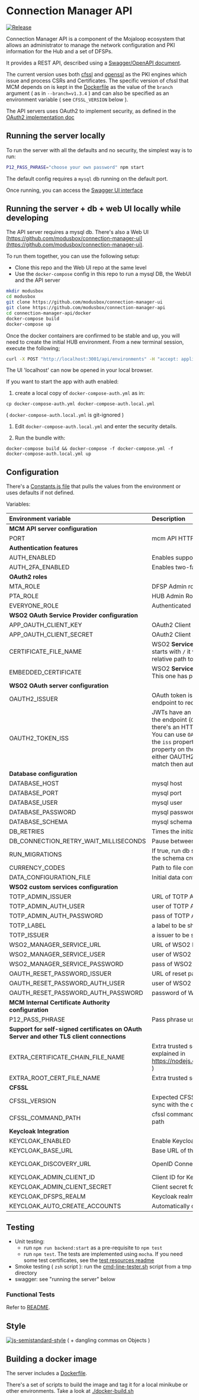# Connection Manager API

[![Release](https://github.com/modusbox/connection-manager-api/actions/workflows/releaseWorkflow.yml/badge.svg)](https://github.com/modusbox/connection-manager-api/actions/workflows/releaseWorkflow.yml)

Connection Manager API is a component of the Mojaloop ecosystem that allows an administrator to manage the network configuration and PKI information for the Hub and a set of DFSPs.

It provides a REST API, described using a [Swagger/OpenAPI document](./src/api/swagger.yaml).

The current version uses both [cfssl](https://github.com/modusintegration/cfssl) and [openssl](https://www.openssl.org/) as the PKI engines which issue and process CSRs and Certificates. The specific version of cfssl that MCM depends on is kept in the [Dockerfile](./Dockerfile) as the value of the `branch` argument ( as in `--branch=v1.3.4` ) and can also be specified as an environment variable ( see `CFSSL_VERSION` below ).

The API servers uses OAuth2 to implement security, as defined in the [OAuth2 implementation doc](./oauth2.md)

## Running the server locally

To run the server with all the defaults and no security, the simplest way is to run:

```bash
P12_PASS_PHRASE="choose your own password" npm start
```

The default config requires a `mysql` db running on the default port.

Once running, you can access the [Swagger UI interface](http://localhost:3001/docs)

## Running the server + db + web UI locally while developing

The API server requires a mysql db. There's also a Web UI [https://github.com/modusbox/connection-manager-ui](https://github.com/modusbox/connection-manager-ui).

To run them together, you can use the following setup:

- Clone this repo and the Web UI repo at the same level
- Use the `docker-compose` config in this repo to run a mysql DB, the WebUI and the API server

```bash
mkdir modusbox
cd modusbox
git clone https://github.com/modusbox/connection-manager-ui
git clone https://github.com/modusbox/connection-manager-api
cd connection-manager-api/docker
docker-compose build
docker-compose up
```

Once the docker containers are confirmed to be stable and up, you will need to create the initial HUB environment. From a new terminal
 session, execute the following;

 ```bash
curl -X POST "http://localhost:3001/api/environments" -H "accept: application/json" -H "Content-Type: application/json" -d "{ \"name\": \"DEV\", \"defaultDN\": { \"CN\": \"tes1.centralhub.modusbox.live\", \"O\": \"Modusbox\", \"OU\": \"MCM\" }}"
 ```

The UI 'localhost' can now be opened in your local browser.

If you want to start the app with auth enabled:

1) create a local copy of `docker-compose-auth.yml` as in:

`cp docker-compose-auth.yml docker-compose-auth.local.yml`

( `docker-compose-auth.local.yml` is git-ignored )

1) Edit `docker-compose-auth.local.yml` and enter the security details.

1) Run the bundle with:

`docker-compose build && docker-compose -f docker-compose.yml -f docker-compose-auth.local.yml up`

## Configuration

There's a [Constants.js file](./src/constants/Constants.js) that pulls the values from the environment or uses defaults if not defined.

Variables:

|Environment variable|Description|Default Value
:---|:---|:---
| **MCM API server configuration**
|PORT|mcm API HTTP port|3001
| **Authentication features**
|AUTH_ENABLED|Enables support for OAuth2. 'TRUE' to enable| (disabled)
|AUTH_2FA_ENABLED|Enables two-factor authentication 'TRUE' to enable| (disabled)
| **OAuth2 roles**
|MTA_ROLE|DFSP Admin role|'Application/MTA'
|PTA_ROLE|HUB Admin Role|'Application/PTA'
|EVERYONE_ROLE|Authenticated users role|'Internal/everyone'
| **WSO2 OAuth Service Provider configuration**
|APP_OAUTH_CLIENT_KEY|OAuth2 Client Key. Configured in WSO2 IM Service Provider|
|APP_OAUTH_CLIENT_SECRET|OAuth2 Client Secret. Configured in WSO2 IM Service Provider|
|CERTIFICATE_FILE_NAME|WSO2 **Service Provider** Public Certificate filename. If the value starts with `/` it will be read as an absolute path, otherwise as a relative path to the app dir|'resources/wso2carbon-publickey.cert'
|EMBEDDED_CERTIFICATE|WSO2 **Service Provider** Public Certificate PEM-encoded string. This one has priority over the previous var|
| **WSO2 OAuth server configuration**
|OAUTH2_ISSUER|OAuth token issuer endpoint. This service will connect to this endpoint to request the JWTs |https://WSO2_IM_SERVER:9443/oauth2/token
|OAUTH2_TOKEN_ISS|JWTs have an `iss` property. This property is usually the same as the endpoint (`OAUTH2_ISSUER`), but it may differ for example if there's an HTTP gateway with a different endpoint in between. You can use `OAUTH2_TOKEN_ISS` to specify the expected value of the `iss` property. This service validates that the value of the `iss` property on the JWT it receives on the API calls either is equal to either OAUTH2_ISSUER or OAUTH2_TOKEN_ISS; if there's no match then authentication will fail with a 401.|
| **Database configuration**
|DATABASE_HOST|mysql host|localhost
|DATABASE_PORT|mysql port|3306
|DATABASE_USER|mysql user|mcm
|DATABASE_PASSWORD|mysql password|mcm
|DATABASE_SCHEMA|mysql schema|mcm
|DB_RETRIES|Times the initial connection to the DB will be retried|10,
|DB_CONNECTION_RETRY_WAIT_MILLISECONDS|Pause between retries|5000,
|RUN_MIGRATIONS|If true, run db schema migration at startup. Can always be true as the schema creation is idempotent|true,
|CURRENCY_CODES|Path to file containing all the supported currency codes|'./data/currencyCodes.json',
|DATA_CONFIGURATION_FILE|Initial data configuration path. See specific doc|'./data/sampleConfiguration.json'
| **WSO2 custom services configuration**
|TOTP_ADMIN_ISSUER|URL of TOTP Admin (WSO2)|
|TOTP_ADMIN_AUTH_USER|user of TOTP Admin|
|TOTP_ADMIN_AUTH_PASSWORD|pass of TOTP Admin|
|TOTP_LABEL|a label to be shown with 2FA|
|TOTP_ISSUER|a issuer to be shown with 2FA|MCM
|WSO2_MANAGER_SERVICE_URL|URL of WSO2 Manager Service|
|WSO2_MANAGER_SERVICE_USER|user of WSO2 Manager Service|
|WSO2_MANAGER_SERVICE_PASSWORD|pass of WSO2 Manager Service|
|OAUTH_RESET_PASSWORD_ISSUER|URL of reset password issuer (WSO2)|
|OAUTH_RESET_PASSWORD_AUTH_USER|user of WSO2 reset password service (WSO2)|
|OAUTH_RESET_PASSWORD_AUTH_PASSWORD|password of WSO2 reset password service (WSO2)|
| **MCM Internal Certificate Authority configuration**
|P12_PASS_PHRASE|Pass phrase used to save the internal CA Key in the DB.|
| **Support for self-signed certificates on OAuth Server and other TLS client connections**
|EXTRA_CERTIFICATE_CHAIN_FILE_NAME|Extra trusted server certificate chain file name ( PEM-encoded, as explained in https://nodejs.org/api/tls.html#tls_tls_createsecurecontext_options )|
|EXTRA_ROOT_CERT_FILE_NAME|Extra trusted server root certificate file name|
| **CFSSL**
|CFSSL_VERSION|Expected CFSSL version to use. Should be updated to keep in sync with the cfssl development|1.3.4
|CFSSL_COMMAND_PATH|cfssl command; it should be just cfssl if it's in the PATH or the full path|cfssl
| **Keycloak Integration**
|KEYCLOAK_ENABLED|Enable Keycloak integration for DFSP account creation|false
|KEYCLOAK_BASE_URL|Base URL of the Keycloak server|http://localhost:8080
|KEYCLOAK_DISCOVERY_URL|OpenID Connect discovery URL for Keycloak|http://localhost:8080/realms/dfsps/.well-known/openid-configuration
|KEYCLOAK_ADMIN_CLIENT_ID|Client ID for Keycloak admin operations|connection-manager-client
|KEYCLOAK_ADMIN_CLIENT_SECRET|Client secret for Keycloak admin operations|
|KEYCLOAK_DFSPS_REALM|Keycloak realm for DFSP accounts|dfsps
|KEYCLOAK_AUTO_CREATE_ACCOUNTS|Automatically create Keycloak accounts when DFSPs are created|true

## Testing

- Unit testing:
  - run `npm run backend:start` as a pre-requisite to `npm test`
  - run `npm test`. The tests are implemented using `mocha`. If you need some test certificates, see the [test resources readme](./test/resources/README.md)
- Smoke testing ( `zsh` script ): run the [cmd-line-tester.sh](./scripts/cmd-line-tester.sh) script from a tmp directory
- swagger: see "running the server" below

### Functional Tests

Refer to [README](./test/functional-tests/README.md).

## Style

[![js-semistandard-style](https://cdn.rawgit.com/flet/semistandard/master/badge.svg)](https://github.com/Flet/semistandard)
 ( + dangling commas on Objects )

## Building a docker image

The server includes a [Dockerfile](./Dockerfile).

There's a set of scripts to build the image and tag it for a local minikube or other environments. Take a look at [./docker-build.sh](./docker-build.sh)
